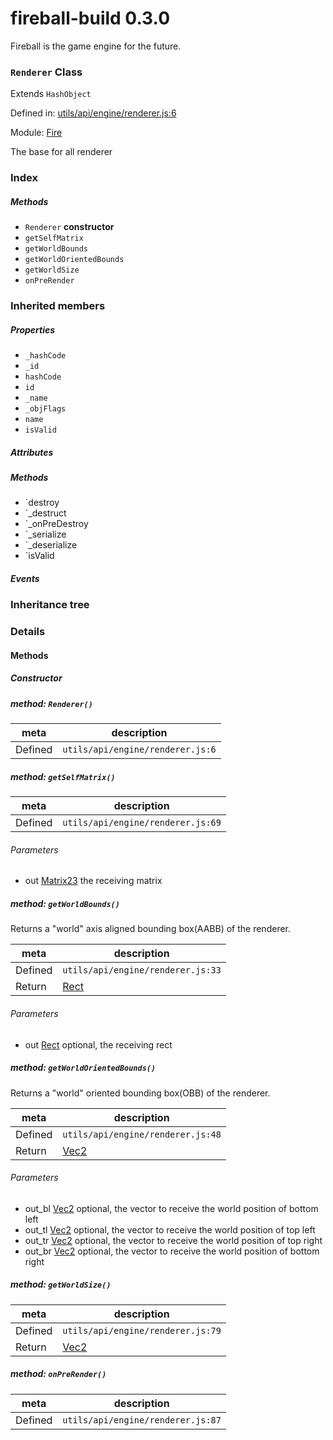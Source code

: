
# fireball-build 0.3.0

Fireball is the game engine for the future.

### `Renderer` Class

Extends `HashObject`

Defined in: [utils/api/engine/renderer.js:6](../files/utils/api/engine/renderer.js.js)

Module: [Fire](../modules/Fire.md)




The base for all renderer

### Index



##### Methods

  - `Renderer` **constructor**
  - `getSelfMatrix`
  - `getWorldBounds`
  - `getWorldOrientedBounds`
  - `getWorldSize`
  - `onPreRender`




### Inherited members

##### Properties

- `_hashCode`
- `_id`
- `hashCode`
- `id`
- `_name`
- `_objFlags`
- `name`
- `isValid`

##### Attributes


##### Methods

- `destroy
- `_destruct
- `_onPreDestroy
- `_serialize
- `_deserialize
- `isValid

##### Events




### Inheritance tree


### Details




<!-- Method Block -->
#### Methods

##### Constructor

##### method: `Renderer()`



| meta | description |
|------|-------------|
| Defined | `utils/api/engine/renderer.js:6` |



##### method: `getSelfMatrix()`



| meta | description |
|------|-------------|
| Defined | `utils/api/engine/renderer.js:69` |

###### Parameters
- out <a href="../classes/Matrix23.html" class="crosslink">Matrix23</a> the receiving matrix


##### method: `getWorldBounds()`

Returns a "world" axis aligned bounding box(AABB) of the renderer.

| meta | description |
|------|-------------|
| Defined | `utils/api/engine/renderer.js:33` |
| Return 		 | <a href="../classes/Rect.html" class="crosslink">Rect</a> 

###### Parameters
- out <a href="../classes/Rect.html" class="crosslink">Rect</a> optional, the receiving rect


##### method: `getWorldOrientedBounds()`

Returns a "world" oriented bounding box(OBB) of the renderer.

| meta | description |
|------|-------------|
| Defined | `utils/api/engine/renderer.js:48` |
| Return 		 | <a href="../classes/Vec2.html" class="crosslink">Vec2</a> 

###### Parameters
- out_bl <a href="../classes/Vec2.html" class="crosslink">Vec2</a> optional, the vector to receive the world position of bottom left
- out_tl <a href="../classes/Vec2.html" class="crosslink">Vec2</a> optional, the vector to receive the world position of top left
- out_tr <a href="../classes/Vec2.html" class="crosslink">Vec2</a> optional, the vector to receive the world position of top right
- out_br <a href="../classes/Vec2.html" class="crosslink">Vec2</a> optional, the vector to receive the world position of bottom right


##### method: `getWorldSize()`



| meta | description |
|------|-------------|
| Defined | `utils/api/engine/renderer.js:79` |
| Return 		 | <a href="../classes/Vec2.html" class="crosslink">Vec2</a> 



##### method: `onPreRender()`



| meta | description |
|------|-------------|
| Defined | `utils/api/engine/renderer.js:87` |




